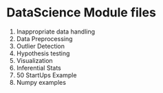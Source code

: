 # DataScience Module files
1. Inappropriate data handling
2. Data Preprocessing
3. Outlier Detection
4. Hypothesis testing
5. Visualization
6. Inferential Stats
7. 50 StartUps Example
8. Numpy examples
